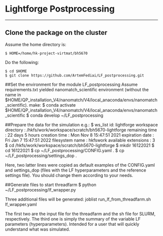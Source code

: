 # Lightforge Postprocessing

---

## Clone the package on the cluster
Assume the home directory is:
```shell
$ HOME=/home/hk-project-virtmat/bh5670
```
Do the following:
```shell
$ cd $HOME
$ git clone https://github.com/ArtemFediai/LF_postprocessing.git
```

##Set the environment for the module LF_postprocessing
Assume requirements.txt yielded nanomatch_scientific environment
(without the name in $HOME/QP_installation_V4/nanomatch/V4/local_anaconda/envs/nanomatch_scientific).
make:
$ conda activate $HOME/QP_installation_V4/nanomatch/V4/local_anaconda/envs/nanomatch_scientific
$ conda develop ~/LF_postprocessing


##Prepare the data for the simulation
e.g.:
$ ws_list
id: lightforge
     workspace directory  : /hkfs/work/workspace/scratch/bh5670-lightforge
     remaining time       : 22 days 5 hours
     creation time        : Mon Nov  8 15:47:51 2021
     expiration date      : Fri Jan  7 15:47:51 2022
     filesystem name      : hkfswork
     available extensions : 3
$ cd  /hkfs/work/workspace/scratch/bh5670-lightforge
$ mkdir 16122021
$ cd 16122021
$ cp ~/LF_postprocessing/CONFIG.yaml .
$ cp ~/LF_postprocessing/settings_dop .

Here, two latter lines were copied as default examples of the CONFIG.yaml and settings_dop (files with the LF hyperparameters and the reference settings file).
You should  change them according to your needs. 

##Generate files to start threadfarm
$ python ~/LF_postprocessing/lf_wrapper.py

Three additional files will be generated:
joblist 
run_lf_from_threadfarm.sh
lf_wrapper.yaml 

The first two are the input file for the threadfarm and the sh file for SLURM, respectively.
The third one is simply the summary of the variable LF parameters (hyperparameters). Intended for a user that will quickly understand what was simulated.
